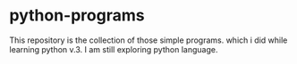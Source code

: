 # python-programs

This repository is the collection of those simple programs. which i did while learning python v.3.
I am still exploring python language.
